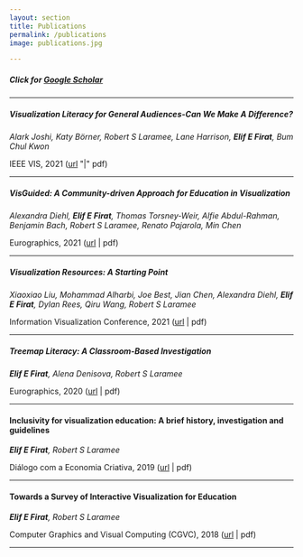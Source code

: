 ```yaml
---
layout: section
title: Publications
permalink: /publications
image: publications.jpg

---
```


##### Click for <a href="https://scholar.google.com/citations?user=2Mq-E9cAAAAJ&hl=en">Google Scholar</a>
---
##### Visualization Literacy for General Audiences-Can We Make A Difference?
*Alark Joshi, Katy Börner, Robert S Laramee, Lane Harrison, **Elif E Firat**, Bum Chul Kwon*

IEEE VIS, 2021 (<a href="http://ieeevis.org/year/2021/info/panels" title="Visualization Literacy for General Audiences-Can We Make A Difference?" target="_blank">url</a> "|" <a href="http://www.cs.nott.ac.uk/blaramee/research/panel/joshi21visualization.pdf" title="Pdf" target="_blank" style="text-decoration: none;">pdf</a>)

---

##### VisGuided: A Community-driven Approach for Education in Visualization
*Alexandra Diehl, **Elif E Firat**, Thomas Torsney-Weir, Alfie Abdul-Rahman, Benjamin Bach, Robert S Laramee, Renato Pajarola, Min Chen*

Eurographics, 2021 (<a href="https://diglib.eg.org/handle/10.2312/eged20211003" title="VisGuided: A Community-driven Approach for Education in Visualization" target="_blank">url</a> | <a href="http://thisisalfie.com/pdf/diehl21visguided.pdf" title="Pdf" target="_blank" style="text-decoration: none;">pdf</a>)

---

##### Visualization Resources: A Starting Point
*Xiaoxiao Liu, Mohammad Alharbi, Joe Best, Jian Chen, Alexandra Diehl, **Elif E Firat**, Dylan Rees, Qiru Wang, Robert S Laramee*

Information Visualization Conference, 2021 (<a href="https://arxiv.org/abs/2108.08907" title="Visualization Resources: A Starting Point" target="_blank">url</a> | <a href="http://www.cs.nott.ac.uk/blaramee/research/star/resources/liu21resources.pdf" title="Pdf" target="_blank" style="text-decoration: none;">pdf</a>)

---

##### Treemap Literacy: A Classroom-Based Investigation
***Elif E Firat**, Alena Denisova, Robert S Laramee* 

Eurographics, 2020 (<a href="https://diglib.eg.org/handle/10.2312/eged20201032" title="Treemap Literacy: A Classroom-Based Investigation" target="_blank">url</a> | <a href="http://www.cs.nott.ac.uk/~pszrsl/research/literacy/firat20treemap.pdf" title="Pdf" target="_blank" style="text-decoration: none;">pdf</a>)

---

#### Inclusivity for visualization education: A brief history, investigation and guidelines
***Elif E Firat**, Robert S Laramee* 

Diálogo com a Economia Criativa, 2019 (<a href="http://dialogo.espm.br/index.php/revistadcec-rj/article/view/258" title="Inclusivity for visualization education: A brief history, investigation and guidelines" target="_blank">url</a> | <a href="https://www.researchgate.net/publication/337937778_Inclusivity_for_Visualization_Education_A_Brief_History_Investigation_and_Guidelines" title="Pdf" target="_blank" style="text-decoration: none;">pdf</a>)

---

#### Towards a Survey of Interactive Visualization for Education
***Elif E Firat**, Robert S Laramee*

Computer Graphics and Visual Computing (CGVC), 2018 (<a href="https://dl.acm.org/doi/10.2312/cgvc.20181211" title="Towards a Survey of Interactive Visualization for Education" target="_blank">url</a> | <a href="https://www.researchgate.net/publication/329281755_Towards_a_Survey_of_Interactive_Visualization_for_Education" title="Pdf" target="_blank" style="text-decoration: none;">pdf</a>)

----
